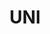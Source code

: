 ---
layout: default
title: UNI
parent: VPC
grand_parent: Public Cloud
permalink: /public-cloud/vpc/uni/
nav_order: 5
---